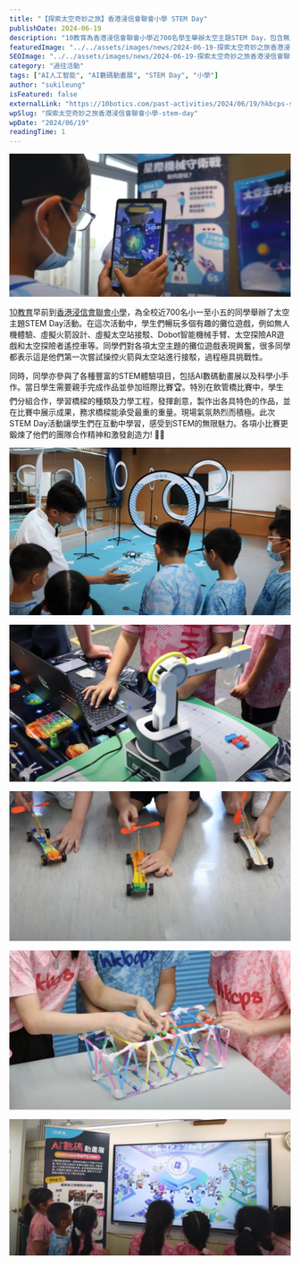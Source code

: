 ```yaml
---
title: "【探索太空奇妙之旅】香港浸信會聯會小學 STEM Day"
publishDate: 2024-06-19
description: "10教育為香港浸信會聯會小學近700名學生舉辦太空主題STEM Day，包含無人機體驗、虛擬火箭設計、AI數碼動畫展等活動，鍛煉團隊合作精神，激發創造力。"
featuredImage: "../../assets/images/news/2024-06-19-探索太空奇妙之旅香港浸信會聯會小學-stem-day/image1.png"
SEOImage: "../../assets/images/news/2024-06-19-探索太空奇妙之旅香港浸信會聯會小學-stem-day/image1.png"
category: "過往活動"
tags: ["AI人工智能", "AI數碼動畫展", "STEM Day", "小學"]
author: "sukileung"
isFeatured: false
externalLink: "https://10botics.com/past-activities/2024/06/19/hkbcps-stem-day/"
wpSlug: "探索太空奇妙之旅香港浸信會聯會小學-stem-day"
wpDate: "2024/06/19"
readingTime: 1
---
```


![](../../assets/images/news/2024-06-19-探索太空奇妙之旅香港浸信會聯會小學-stem-day/image2.png)

[10教育](/)早前到[香港浸信會聯會小學](https://www.hkbcps.edu.hk/)，為全校近700名小一至小五的同學舉辦了太空主題STEM Day活動。在這次活動中，學生們暢玩多個有趣的攤位遊戲，例如無人機體驗、虛擬火箭設計、虛擬太空站接駁、Dobot智能機械手臂、太空探險AR遊戲和太空探險者遙控車等。同學們對各項太空主題的攤位遊戲表現興奮，很多同學都表示這是他們第一次嘗試操控火箭與太空站進行接駁，過程極具挑戰性。

同時，同學亦參與了各種豐富的STEM體驗項目，包括AI數碼動畫展以及科學小手作。當日學生需要親手完成作品並參加班際比賽🏆。特別在飲管橋比賽中，學生們分組合作，學習橋樑的種類及力學工程，發揮創意，製作出各具特色的作品，並在比賽中展示成果，務求橋樑能承受最重的重量。現場氣氛熱烈而積極。此次STEM Day活動讓學生們在互動中學習，感受到STEM的無限魅力。各項小比賽更鍛煉了他們的團隊合作精神和激發創造力! 🤝💡

![](../../assets/images/news/2024-06-19-探索太空奇妙之旅香港浸信會聯會小學-stem-day/image3.png)

![](../../assets/images/news/2024-06-19-探索太空奇妙之旅香港浸信會聯會小學-stem-day/image4.png)

![](../../assets/images/news/2024-06-19-探索太空奇妙之旅香港浸信會聯會小學-stem-day/image5.png)

![](../../assets/images/news/2024-06-19-探索太空奇妙之旅香港浸信會聯會小學-stem-day/image6.png)

![](../../assets/images/news/2024-06-19-探索太空奇妙之旅香港浸信會聯會小學-stem-day/image7.png)

###
